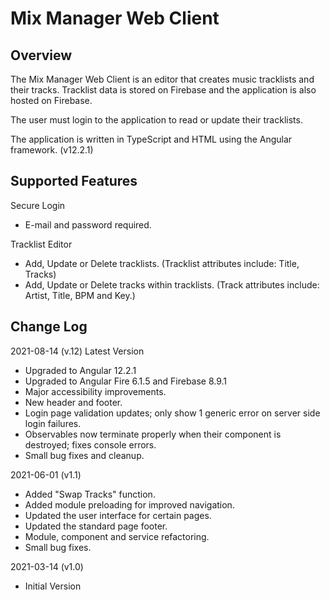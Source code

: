 # Mix Manager Web Client

## Overview

The Mix Manager Web Client is an editor that creates music tracklists and their tracks. Tracklist data is stored on Firebase and the application is also hosted on Firebase.

The user must login to the application to read or update their tracklists.

The application is written in TypeScript and HTML using the Angular framework. (v12.2.1)

## Supported Features

Secure Login
- E-mail and password required.

Tracklist Editor
- Add, Update or Delete tracklists. (Tracklist attributes include: Title, Tracks)
- Add, Update or Delete tracks within tracklists. (Track attributes include: Artist, Title, BPM and Key.)

## Change Log

2021-08-14 (v.12)
Latest Version
  - Upgraded to Angular 12.2.1
  - Upgraded to Angular Fire 6.1.5 and Firebase 8.9.1
  - Major accessibility improvements.
  - New header and footer.
  - Login page validation updates; only show 1 generic error on server side login failures.
  - Observables now terminate properly when their component is destroyed; fixes console errors.
  - Small bug fixes and cleanup.

2021-06-01 (v1.1)
  - Added "Swap Tracks" function.
  - Added module preloading for improved navigation.
  - Updated the user interface for certain pages.
  - Updated the standard page footer.
  - Module, component and service refactoring.
  - Small bug fixes.

2021-03-14 (v1.0)
- Initial Version
